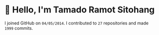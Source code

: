 # :wave: Hello, I'm Tamado Ramot Sitohang

I joined GitHub on `04/05/2014`. I contributed to `27` repositories and made `1999` commits.
